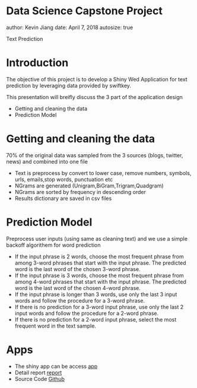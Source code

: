 Data Science Capstone Project
========================================================
author: Kevin Jiang
date: April 7, 2018
autosize: true

Text Prediction 

Introduction
========================================================

The objective of this project is to develop a Shiny Wed Application for text prediction by leveraging data provided by swiftkey. 

This presentation will breifly discuss the 3 part of the application design

- Getting and cleaning the data
- Prediction Model

Getting and cleaning the data
========================================================
70% of the original data was sampled from the 3 sources (blogs, twitter, news) and combined into one file
- Text is preprocess by convert to lower case, remove numbers, symbols, urls, emails,stop words, punctuation etc
- NGrams are generated (Unigram,BiGram,Trigram,Quadgram)
- NGrams are sorted by frequency in descending order
- Results dictionary are saved in csv files 

Prediction Model
========================================================
Preprocess user inputs (using same as cleaning text) and we use a simple backoff algorithem for word prediction

- If the input phrase is 2 words, choose the most frequent phrase from among 3-word phrases that start with the input phrase. The predicted word is the last word of the chosen 3-word phrase.
- If the input phrase is 3 words, choose the most frequent phrase from among 4-word phrases that start with the input phrase. The predicted word is the last word of the chosen 4-word phrase.
- If the input phrase is longer than 3 words, use only the last 3 input words and follow the procedure for a 3-word phrase.
- If there is no prediction for a 3-word input phrase, use only the last 2 input words and follow the procedure for a 2-word phrase.
- If there is no prediction for a 2-word input phrase, select the most frequent word in the text sample.

Apps
========================================================
     
- The shiny app can be access [app]
- Detail report [report]
- Source Code [Github]

[app]: https://kevin1212.shinyapps.io/predictNext/
[report]: http://rpubs.com/kevin123/milestone_report
[Github]: https://github.com/KevinJiang1112/Data-Capstone-Project
